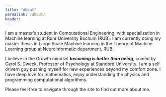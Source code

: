 ```yaml
---
title: "About"
permalink: /about/
header:	
---
```


I am a master’s student in Computational Engineering, with specialization in
Machine learning at Ruhr University Bochum (RUB). I am currently doing my master
thesis in Large Scale Machine learning in the Theory of Machine Learning group
at Neuroinformatic department, RUB.

I believe in the Growth mindset ***becoming is better than being***, coined by Carol S. Dweck, Professor of Psychology at Standord University. I am a self drivern guy pushing myself for new experiences beyond my comfort zone. I have deep love for mathematics, enjoy
understanding the physics and programming computational algorithms.

Please feel free to navigate through the site to find out more about me.

